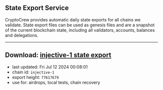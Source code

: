 ## State Export Service
CryptoCrew provides automatic daily state exports for all chains we validate. State export files can be used as genesis files and are a snapshot of the current blockchain state, including all validators, accounts, balances and delegations.

---
**Download: [injective-1 state export](https://dl-eu2.ccvalidators.com/SERVICE/injective/injective-1_export_77617679.json)**
---

- last updated: Fri Jul 12 2024 00:08:01
- chain id: `injective-1`
- export height: `77617679`
- use for: airdrops, local tests, chain recovery
